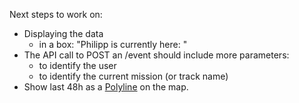 Next steps to work on:

* Displaying the data
  * in a box: "Philipp is currently here: "
* The API call to POST an /event should include more parameters:
  * to identify the user
  * to identify the current mission (or track name)
* Show last 48h as a [Polyline](http://leafletjs.com/reference.html#polyline)
  on the map.


